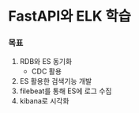 # FastAPI와 ELK 학습

### 목표

1. RDB와 ES 동기화
   - CDC 활용
2. ES 활용한 검색기능 개발
3. filebeat를 통해 ES에 로그 수집
4. kibana로 시각화
